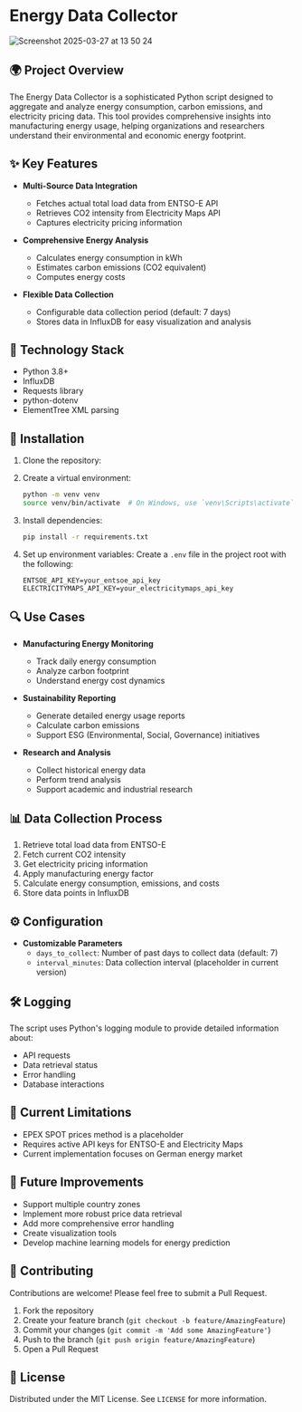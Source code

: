 # Energy Data Collector

![Screenshot 2025-03-27 at 13 50 24](https://github.com/user-attachments/assets/e0ffce32-2bdf-4343-adf8-afa75ccd7bb1)

## 🌍 Project Overview

The Energy Data Collector is a sophisticated Python script designed to aggregate and analyze energy consumption, carbon emissions, and electricity pricing data. This tool provides comprehensive insights into manufacturing energy usage, helping organizations and researchers understand their environmental and economic energy footprint.

## ✨ Key Features

- **Multi-Source Data Integration**
  - Fetches actual total load data from ENTSO-E API
  - Retrieves CO2 intensity from Electricity Maps API
  - Captures electricity pricing information

- **Comprehensive Energy Analysis**
  - Calculates energy consumption in kWh
  - Estimates carbon emissions (CO2 equivalent)
  - Computes energy costs

- **Flexible Data Collection**
  - Configurable data collection period (default: 7 days)
  - Stores data in InfluxDB for easy visualization and analysis

## 🔧 Technology Stack

- Python 3.8+
- InfluxDB
- Requests library
- python-dotenv
- ElementTree XML parsing

## 🚀 Installation

1. Clone the repository:


2. Create a virtual environment:
   ```bash
   python -m venv venv
   source venv/bin/activate  # On Windows, use `venv\Scripts\activate`
   ```

3. Install dependencies:
   ```bash
   pip install -r requirements.txt
   ```

4. Set up environment variables:
   Create a `.env` file in the project root with the following:
   ```
   ENTSOE_API_KEY=your_entsoe_api_key
   ELECTRICITYMAPS_API_KEY=your_electricitymaps_api_key
   ```

## 🔍 Use Cases

- **Manufacturing Energy Monitoring**
  - Track daily energy consumption
  - Analyze carbon footprint
  - Understand energy cost dynamics

- **Sustainability Reporting**
  - Generate detailed energy usage reports
  - Calculate carbon emissions
  - Support ESG (Environmental, Social, Governance) initiatives

- **Research and Analysis**
  - Collect historical energy data
  - Perform trend analysis
  - Support academic and industrial research

## 📊 Data Collection Process

1. Retrieve total load data from ENTSO-E
2. Fetch current CO2 intensity
3. Get electricity pricing information
4. Apply manufacturing energy factor
5. Calculate energy consumption, emissions, and costs
6. Store data points in InfluxDB

## ⚙️ Configuration

- **Customizable Parameters**
  - `days_to_collect`: Number of past days to collect data (default: 7)
  - `interval_minutes`: Data collection interval (placeholder in current version)

## 🛠 Logging

The script uses Python's logging module to provide detailed information about:
- API requests
- Data retrieval status
- Error handling
- Database interactions

## 🚧 Current Limitations

- EPEX SPOT prices method is a placeholder
- Requires active API keys for ENTSO-E and Electricity Maps
- Current implementation focuses on German energy market

## 🔮 Future Improvements

- Support multiple country zones
- Implement more robust price data retrieval
- Add more comprehensive error handling
- Create visualization tools
- Develop machine learning models for energy prediction

## 🤝 Contributing

Contributions are welcome! Please feel free to submit a Pull Request.

1. Fork the repository
2. Create your feature branch (`git checkout -b feature/AmazingFeature`)
3. Commit your changes (`git commit -m 'Add some AmazingFeature'`)
4. Push to the branch (`git push origin feature/AmazingFeature`)
5. Open a Pull Request

## 📄 License

Distributed under the MIT License. See `LICENSE` for more information.
